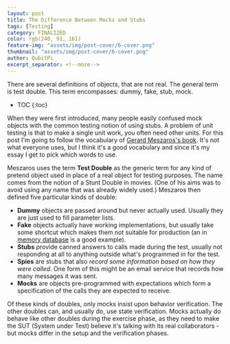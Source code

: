 ```yaml
---
layout: post
title: The Difference Between Mocks and Stubs
tags: [Testing]
category: FINALIZED
color: rgb(240, 91, 161)
feature-img: "assets/img/post-cover/6-cover.png"
thumbnail: "assets/img/post-cover/6-cover.png"
author: QubitPi
excerpt_separator: <!--more-->
---
```


There are several definitions of objects, that are not real. The general term is test double. This term encompasses:
dummy, fake, stub, mock.

<!--more-->

* TOC
{:toc}

When they were first introduced, many people easily confused mock objects with the common testing notion of using stubs. 
A problem of unit testing is that to make a single unit work, you often need other units. For this post I'm going to
follow the vocabulary of [Gerard Meszaros's book](https://martinfowler.com/books/meszaros.html). It's not what everyone 
uses, but I think it's a good vocabulary and since it's my essay I get to pick which words to use.

Meszaros uses the term **Test Double** as the generic term for any kind of pretend object used in place of a real object 
for testing purposes. The name comes from the notion of a Stunt Double in movies. (One of his aims was to avoid using any 
name that was already widely used.) Meszaros then defined five particular kinds of double:

* **Dummy** objects are passed around but never actually used. Usually they are just used to fill parameter lists.
* **Fake** objects actually have working implementations, but usually take some shortcut which makes them not suitable for 
  production (an in [memory database](https://martinfowler.com/bliki/InMemoryTestDatabase.html) is a good example).
* **Stubs** provide canned answers to calls made during the test, usually not responding at all to anything outside
  what's programmed in for the test.
* **Spies** are stubs that also _record some information based on how they were called_. One form of this might be an 
  email service that records how many messages it was sent.
* **Mocks** are objects pre-programmed with expectations which form a specification of the calls they are expected to 
  receive.

Of these kinds of doubles, only mocks insist upon behavior verification. The other doubles can, and usually do, use
state verification. Mocks actually do behave like other doubles during the exercise phase, as they need to make the SUT 
(System under Test) believe it's talking with its real collaborators - but mocks differ in the setup and the
verification phases.
